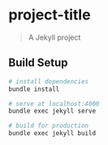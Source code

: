 # project-title

> A Jekyll project

## Build Setup

``` bash
# install dependencies
bundle install

# serve at localhost:4000
bundle exec jekyll serve

# build for production
bundle exec jekyll build

```